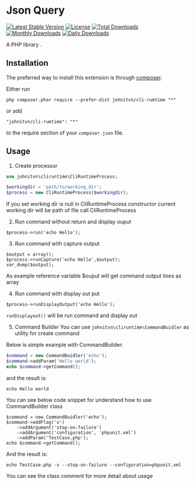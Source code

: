 Json Query
=============
[![Latest Stable Version](https://poser.pugx.org/johnitvn/cli-rumtime/v/stable)](https://packagist.org/packages/johnitvn/cli-rumtime)
[![License](https://poser.pugx.org/johnitvn/cli-rumtime/license)](https://packagist.org/packages/johnitvn/cli-rumtime)
[![Total Downloads](https://poser.pugx.org/johnitvn/cli-rumtime/downloads)](https://packagist.org/packages/johnitvn/cli-rumtime)
[![Monthly Downloads](https://poser.pugx.org/johnitvn/cli-rumtime/d/monthly)](https://packagist.org/packages/johnitvn/cli-rumtime)
[![Daily Downloads](https://poser.pugx.org/johnitvn/cli-rumtime/d/daily)](https://packagist.org/packages/johnitvn/cli-rumtime)

A PHP library .


Installation
------------

The preferred way to install this extension is through [composer](http://getcomposer.org/download/).

Either run

```
php composer.phar require --prefer-dist johnitvn/cli-rumtime "*"
```

or add

```
"johnitvn/cli-rumtime": "*"
```

to the require section of your `composer.json` file.


Usage
-----

1. Create processor

````php
use johnitvn\cliruntime\CliRuntimeProcess;

$workingdir = 'path/to/working_dir';
$process = new CliRuntimeProcess($workingdir);
````

If you set working dir is null in CliRuntimeProcess constructor current working dir will be path of file call CliRuntimeProcess

2. Run command without return and display ouput

````
$process->run('echo Hello');
````

3. Run command with capture output

````
$output = array();
$process->runCapture('echo Hello',$output);
var_dump($output);
````

As example reference variable $ouput will get command output lines as array 

4. Run command with display out put

````
$process->runDisplayOutput('echo Hello');
````

`runDisplayout()` will be run command and display out

5. Command Builder
You can use `johnitvn\cliruntime\CommandBuidler` as utility for create command

Below is simple example with CommandBuilder:

````php
$command = new CommandBuidler('echo');
$command->addParam('Hello world');
echo $command->getCommand();
```` 

and the result is:

````
echo Hello world
````

You can see below code snippet for understand how to use CommandBuilder class

````
$command = new CommandBuidler('echo');
$command->addFlag('v')
    ->addArgument('stop-on-failure')
    ->addArgument('configuration', 'phpunit.xml')
    ->addParam('TestCase.php');
echo $command->getCommand();
````

And the result is:

````
echo TestCase.php -v --stop-on-failure --configuration=phpunit.xml
````

You can see the class comment for more detail about usage